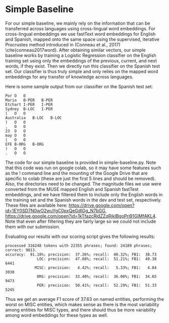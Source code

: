 # Simple Baseline

For our simple baseline, we mainly rely on the information that can be transferred across languages using cross-lingual word embeddings. For cross-lingual embeddings we use fastText word embeddings for English and Spanish, mapped onto the same space using the supervised, iterative Procrustes method introduced in (Conneau et al., 2017) \cite{conneau2017word}. After obtaining similar vectors, our simple baseline works by training a Logistic Regression classifier on the English training set using only the embeddings of the previous, current, and next words, if they exist. Then we directly run this classifier on the Spanish test set. Our classifier is thus truly simple and only relies on the mapped word embeddings for any transfer of knowledge across languages.

Here is some sample output from our classifier on the Spanish test set:

```
Por	O	O
Mario	B-PER	B-PER
Etchart	I-PER	I-PER
Sydney	B-LOC	I-PER
(	O	O
Australia	B-LOC	B-LOC
)	O	O
,	O	O
23	O	O
may	O	O
(	O	O
EFE	B-ORG	B-ORG
)	O	O
.	O	O
```

The code for our simple baseline is provided in simple-baseline.py. Note that this code was run on google colab, so it may have some features such as the ! command line and the mounting of the Google Drive that are specific to colab (these are just the first 5 lines and should be removed). Also, the directories need to be changed. The magnitude files we use were converted from the MUSE mapped English and Spanish fastTest embeddings, and we have filtered them to include only the English words in the training set and the Spanish words in the dev and test set, respectively. These files are available here: https://drive.google.com/open?id=1EY0SD7N0wO2wuYgC0pxQeGdIGg_N7bGG, https://drive.google.com/open?id=1kTfazcRjdZZqRjkIBgoPri91GlMfAKL4. Note that even after filtering they are fairly large so we could not include them with our submission.

Evaluating our results with our scoring script gives the following results:

```
processed 316248 tokens with 22355 phrases; found: 24189 phrases; correct: 9013.
accuracy:  91.18%; precision:  37.26%; recall:  40.32%; FB1:  38.73
              LOC: precision:  47.68%; recall:  51.21%; FB1:  49.38  6441
             MISC: precision:   4.42%; recall:   5.33%; FB1:   4.84  3030
              ORG: precision:  33.40%; recall:  36.00%; FB1:  34.65  9473
              PER: precision:  50.41%; recall:  52.29%; FB1:  51.33  5245
```

Thus we get an average F1 score of 37.63 on named entities, performing the worst on MISC entities, which makes sense as there is the most variability among entities for MISC types, and there should thus be more variability among word embeddings for these types as well.

<!--
Bibtext link to conneau article

@article{conneau2017word,
  title={Word translation without parallel data},
  author={Conneau, Alexis and Lample, Guillaume and Ranzato, Marc'Aurelio and Denoyer, Ludovic and J{\'e}gou, Herv{\'e}},
  journal={arXiv preprint arXiv:1710.04087},
  year={2017}
}

-->

